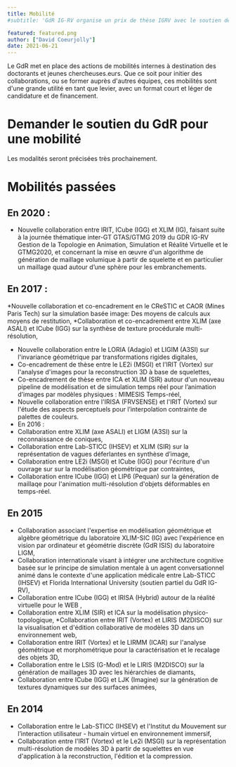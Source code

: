 ```yaml
---
title: Mobilité
#subtitle: 'GdR IG-RV organise un prix de thèse IGRV avec le soutien des associations AFIG, AFRV et EGFR. L’objectif de ce prix de thèse est de récompenser chaque année une excellente thèse issue de la communauté du GdR IG-RV.'

featured: featured.png
author: ["David Coeurjolly"]
date: 2021-06-21
---
```


Le GdR met en place des actions de mobilités internes à destination des doctorants et
jeunes chercheuses.eurs. Que ce soit pour initier des
collaborations, ou se former auprès d'autres équipes, ces mobilités
sont d'une grande utilité en tant que levier, avec un format court et
léger de candidature et de financement.

# Demander le soutien du GdR pour une mobilité

Les modalités seront précisées très prochainement.

# Mobilités passées

## En 2020 :
  * Nouvelle collaboration entre IRIT, ICube (IGG) et XLIM (IG), faisant suite à la journée thématique inter-GT GTAS/GTMG 2019 du GDR IG-RV Gestion de la Topologie en Animation, Simulation et Réalité Virtuelle et le GTMG2020, et concernant la mise en œuvre d'un algorithme de génération de maillage volumique à partir de squelette et en particulier un maillage quad autour d’une sphère pour les embranchements.

## En 2017 :
  *Nouvelle collaboration et co-encadrement en le CReSTIC et CAOR (Mines Paris Tech) sur la simulation basée image: Des moyens de calculs aux moyens de restitution,
  *Collaboration et co-encadrement entre XLIM (axe ASALI) et ICube (IGG) sur la synthèse de texture procédurale multi-résolution,
  * Nouvelle collaboration entre le LORIA (Adagio) et LIGIM (A3SI) sur l'invariance géométrique par transformations rigides digitales,
  * Co-encadrement de thèse entre le LE2i (MSGI) et l'IRIT (Vortex) sur l'analyse d'images pour la reconstruction 3D à base de squelettes,
  * Co-encadrement de thèse entre ICA et XLIM (SIR) autour d'un nouveau pipeline de modélisation et de simulation temps réel pour l’animation d’images par modèles physiques : MIMESIS Temps-réel,
  * Nouvelle collaboration entre l'IRISA (FRVSENSE) et l'IRIT (Vortex) sur l'étude des aspects perceptuels pour l’interpolation contrainte de palettes de couleurs.
* En 2016 :
 * Collaboration entre XLIM (axe ASALI) et LIGM (A3SI) sur la reconnaissance de coniques,
 * Collaboration entre Lab-STICC (IHSEV) et XLIM (SIR) sur la représentation de vagues déferlantes en synthèse d’image,
 * Collaboration entre LE2i (MSGI) et ICube (IGG) pour l'écriture d'un ouvrage sur sur la modélisation géométrique par contraintes,
 * Collaboration entre ICube (IGG) et LIP6 (Pequan) sur la génération de maillaqe pour l'animation multi-résolution d'objets déformables en temps-réel.

## En 2015

* Collaboration associant l'expertise en modélisation géométrique et algèbre géométrique du laboratoire XLIM-SIC (IG) avec l'expérience en vision par ordinateur et géométrie discrète (GdR ISIS) du laboratoire LIGM,
* Collaboration internationale visant à intégrer une architecture cognitive basée sur le principe de simulation mentale à un agent conversationnel animé dans le contexte d'une application médicale entre Lab-STICC (IHSEV) et Florida International University (soutien partiel du GdR IG-RV),
* Collaboration entre ICube (IGG) et IRISA (Hybrid) autour de la réalité virtuelle pour le WEB ,
* Collaboration entre XLIM (SIR) et ICA sur la modélisation physico-topologique,
 *Collaboration entre IRIT (Vortex) et LIRIS (M2DISCO) sur la visualisation et d'édition collaborative de modèles 3D dans un environnement web,
* Collaboration entre IRIT (Vortex) et le LIRMM (ICAR) sur l'analyse géométrique et morphométrique pour la caractérisation et le recalage des objets 3D,
* Collaboration entre le LSIS (G-Mod) et le LIRIS (M2DISCO) sur la génération de maillages 3D avec les hiérarchies de diamants,
* Collaboration entre ICube (IGG) et LJK (Imagine) sur la génération de textures dynamiques sur des surfaces animées,

## En 2014
* Collaboration entre le Lab-STICC (IHSEV) et l'Institut du Mouvement sur l’interaction utilisateur - humain virtuel en environnement immersif,
* Collaboration entre l'IRIT (Vortex) et le Le2i (MSGI) sur la représentation multi-résolution de modèles 3D à partir de squelettes en vue d'application à la reconstruction, l'édition et la compression.
